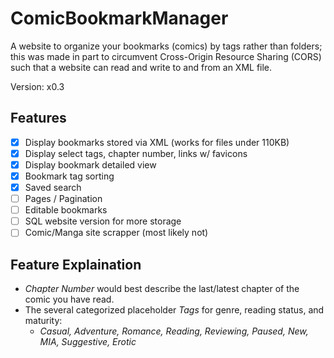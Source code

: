 # ComicBookmarkManager
A website to organize your bookmarks (comics) by tags rather than folders; this was made in part to circumvent Cross-Origin Resource Sharing (CORS) such that a website can read and write to and from an XML file.

Version: x0.3

## Features
- [x] Display bookmarks stored via XML (works for files under 110KB)
- [x] Display select tags, chapter number, links w/ favicons
- [x] Display bookmark detailed view
- [x] Bookmark tag sorting
- [x] Saved search
- [ ] Pages / Pagination
- [ ] Editable bookmarks
- [ ] SQL website version for more storage
- [ ] Comic/Manga site scrapper (most likely not)

## Feature Explaination
* *Chapter Number* would best describe the last/latest chapter of the comic you have read.
* The several categorized placeholder *Tags* for genre, reading status, and maturity:
  * *Casual, Adventure, Romance, Reading, Reviewing, Paused, New, MIA, Suggestive, Erotic*
